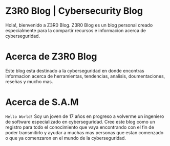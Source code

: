 # Z3R0 Blog | Cybersecurity Blog

Hola!, bienvenido a Z3R0 Blog.
Z3R0 Blog es un blog personal creado especialmente para la compartir recursos e informacion acerca de cyberseguridad.

# Acerca de Z3R0 Blog
Este blog esta destinado a la cyberseguridad en donde encontras informacion acerca de herramientas, tendencias, analisis, doumentaciones, reseñas y mucho mas.

# Acerca de S.A.M
`Hello World!` Soy un joven de 17 años en progreso a volverme un ingeniero de software especializado en cyberseguridad. Cree este blog como un registro para todo el conocimiento que vaya encontrando con el fin de poder transmitirlo y ayudar a muchas mas personas que estan comenzado o que ya comenzaron en el mundo de la cyberseguridad.
